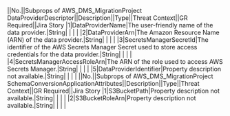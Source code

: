 ||No.||Subprops of AWS_DMS_MigrationProject DataProviderDescriptor||Description||Type||Threat Context||GR Required||Jira Story
|1|DataProviderName|The user-friendly name of the data provider.|String| | | |
|2|DataProviderArn|The Amazon Resource Name (ARN) of the data provider.|String| | | |
|3|SecretsManagerSecretId|The identifier of the AWS Secrets Manager Secret used to store access credentials for the data provider.|String| | | |
|4|SecretsManagerAccessRoleArn|The ARN of the role used to access AWS Secrets Manager.|String| | | |
|5|DataProviderIdentifier|Property description not available.|String| | | |
||No.||Subprops of AWS_DMS_MigrationProject SchemaConversionApplicationAttributes||Description||Type||Threat Context||GR Required||Jira Story
|1|S3BucketPath|Property description not available.|String| | | |
|2|S3BucketRoleArn|Property description not available.|String| | | |
